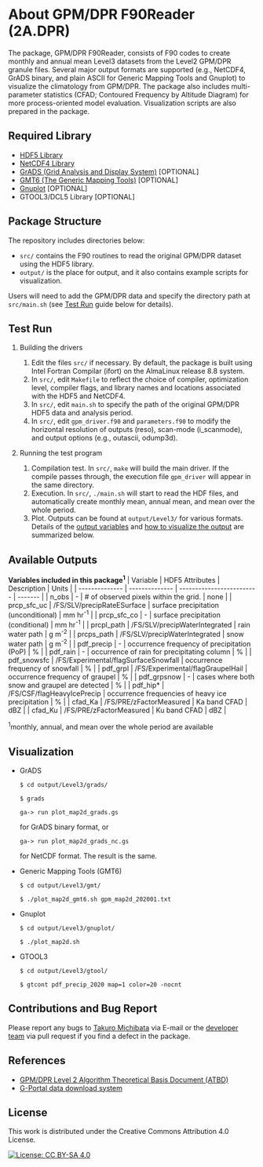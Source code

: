 # About GPM/DPR F90Reader (2A.DPR)

The package, GPM/DPR F90Reader, consists of F90 codes to create monthly and annual mean Level3 datasets from the Level2 GPM/DPR granule files. Several major output formats are supported (e.g., NetCDF4, GrADS binary, and plain ASCII for Generic Mapping Tools and Gnuplot) to visualize the climatology from GPM/DPR. The package also includes multi-parameter statistics (CFAD; Contoured Frequency by Altitude Diagram) for more process-oriented model evaluation. Visualization scripts are also prepared in the package.


## Required Library

- [HDF5 Library](https://www.hdfgroup.org/solutions/hdf5/)
- [NetCDF4 Library](https://downloads.unidata.ucar.edu/netcdf/)
- [GrADS (Grid Analysis and Display System)](http://cola.gmu.edu/grads/) [OPTIONAL]
- [GMT6 (The Generic Mapping Tools)](https://www.generic-mapping-tools.org) [OPTIONAL]
- [Gnuplot](http://www.gnuplot.info) [OPTIONAL]
- GTOOL3/DCL5 Library [OPTIONAL]


## Package Structure

The repository includes directories below:
- `src/` contains the F90 routines to read the original GPM/DPR dataset using the HDF5 library.
- `output/` is the place for output, and it also contains example scripts for visualization.

Users will need to add the GPM/DPR data and specify the directory path at `src/main.sh` (see [Test Run](#test-run) guide below for details).


## Test Run

1. Building the drivers
    1. Edit the files `src/` if necessary. By default, the package is built using Intel Fortran Compilar (ifort) on the AlmaLinux release 8.8 system.
    1. In `src/`, edit `Makefile` to reflect the choice of compiler, optimization level, compiler flags, and library names and locations associated with the HDF5 and NetCDF4.
    1. In `src/`, edit `main.sh` to specify the path of the original GPM/DPR HDF5 data and analysis period.
    1. In `src/`, edit `gpm_driver.f90` and `parameters.f90` to modify the horizontal resolution of outputs (reso), scan-mode (i_scanmode), and output options (e.g., outascii, odump3d).

1. Running the test program
    1. Compilation test. In `src/`, `make` will build the main driver. If the compile passes through, the execution file `gpm_driver` will appear in the same directory.
    1. Execution. In `src/`, `./main.sh` will start to read the HDF files, and automatically create monthly mean, annual mean, and mean over the whole period.
    1. Plot. Outputs can be found at `output/Level3/` for various formats. Details of the [output variables](#available-outputs) and [how to visualize the output](#visualization) are summarized below.


## Available Outputs

**Variables included in this package<sup>1</sup>**
| Variable | HDF5 Attributes | Description | Units |
| -------------- | -------------- | ------------------------- | ------- |
| n_obs          | -                             | \# of observed pixels within the grid.  | none |
| prcp_sfc_uc    | /FS/SLV/precipRateESurface    | surface precipitation (unconditional) | mm hr<sup>-1</sup> |
| prcp_sfc_co    | -                             | surface precipitation (conditional)  | mm hr<sup>-1</sup> |
| prcpl_path     | /FS/SLV/precipWaterIntegrated | rain water path | g m<sup>-2</sup> |
| prcps_path     | /FS/SLV/precipWaterIntegrated | snow water path | g m<sup>-2</sup> |
| pdf_precip     | -                             | occurrence frequency of precipitation (PoP) | % |
| pdf_rain       | -                             | occurrence of rain for precipitating column | % |
| pdf_snowsfc    | /FS/Experimental/flagSurfaceSnowfall | occurrence frequency of snowfall | % |
| pdf_grpl       | /FS/Experimental/flagGraupelHail | occurrence frequency of graupel | % |
| pdf_grpsnow    | -                             | cases where both snow and graupel are detected | % |
| pdf_hip*       | /FS/CSF/flagHeavyIcePrecip | occurrence frequencies of heavy ice precipitation | % |
| cfad_Ka        | /FS/PRE/zFactorMeasured | Ka band CFAD | dBZ |
| cfad_Ku        | /FS/PRE/zFactorMeasured | Ku band CFAD | dBZ |

<sup>1</sup>monthly, annual, and mean over the whole period are available


## Visualization

- GrADS

  `$ cd output/Level3/grads/`

  `$ grads`

  `ga-> run plot_map2d_grads.gs`

  for GrADS binary format, or

  `ga-> run plot_map2d_grads_nc.gs`

  for NetCDF format. The result is the same.

- Generic Mapping Tools (GMT6)

  `$ cd output/Level3/gmt/`

  `$ ./plot_map2d_gmt6.sh gpm_map2d_202001.txt`

- Gnuplot

  `$ cd output/Level3/gnuplot/`

  `$ ./plot_map2d.sh`

- GTOOL3

  `$ cd output/Level3/gtool/`

  `$ gtcont pdf_precip_2020 map=1 color=20 -nocnt`


## Contributions and Bug Report

Please report any bugs to [Takuro Michibata](https://orcid.org/0000-0002-1491-0297) via E-mail or the [developer team](https://github.com/comets2021) via pull request if you find a defect in the package.


## References

- [GPM/DPR Level 2 Algorithm Theoretical Basis Document (ATBD)](https://gpm.nasa.gov/resources/documents/gpmdpr-level-2-algorithm-theoretical-basis-document-atbd)
- [G-Portal data download system](https://gportal.jaxa.jp/gpr/index)


## License

This work is distributed under the Creative Commons Attribution 4.0 License.

[![License: CC BY-SA 4.0](https://img.shields.io/badge/License-CC%20BY--SA%204.0-lightgrey.svg)](https://creativecommons.org/licenses/by-sa/4.0/)
